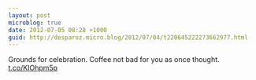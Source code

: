 ```yaml
---
layout: post
microblog: true
date: 2012-07-05 08:28 +1000
guid: http://desparoz.micro.blog/2012/07/04/t220645222273662977.html
---
```

Grounds for celebration. Coffee not bad for you as once thought.  [t.co/KIOhpm5p](http://t.co/KIOhpm5p)

